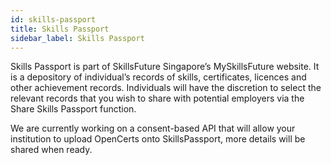 ```yaml
---
id: skills-passport
title: Skills Passport
sidebar_label: Skills Passport
---
```


Skills Passport is part of SkillsFuture Singapore’s MySkillsFuture website. It is a depository of individual’s records of skills, certificates, licences and other achievement records. Individuals will have the discretion to select the relevant records that you wish to share with potential employers via the Share Skills Passport function.

We are currently working on a consent-based API that will allow your institution to upload OpenCerts onto SkillsPassport, more details will be shared when ready.
